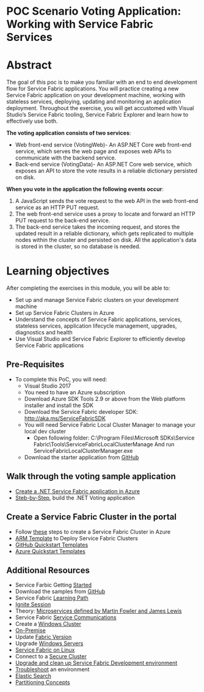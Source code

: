 # POC Scenario Voting Application: Working with Service Fabric Services  
# Abstract  
The goal of this poc is to make you familiar with an end to end development flow for Service Fabric applications. You will practice creating a new Service Fabric application on your development machine, working with stateless services, deploying, updating and monitoring an application deployment. Throughout the exercise, you will get accustomed with Visual Studio’s Service Fabric tooling, Service Fabric Explorer and learn how to effectively use both.

**The voting application consists of two services**:
* Web front-end service (VotingWeb)- An ASP.NET Core web front-end service, which serves the web page and exposes web APIs to communicate with the backend service.
* Back-end service (VotingData)- An ASP.NET Core web service, which exposes an API to store the vote results in a reliable dictionary persisted on disk.
 
**When you vote in the application the following events occur**:
1. A JavaScript sends the vote request to the web API in the web front-end service as an HTTP PUT request.
2. The web front-end service uses a proxy to locate and forward an HTTP PUT request to the back-end service.
3. The back-end service takes the incoming request, and stores the updated result in a reliable dictionary, which gets replicated to multiple nodes within the cluster and persisted on disk. All the application's data is stored in the cluster, so no database is needed.

# Learning objectives
After completing the exercises in this module, you will be able to:
* Set up and manage Service Fabric clusters on your development machine
* Set up Service Fabric Clusters in Azure
* Understand the concepts of Service Fabric applications, services, stateless services, application lifecycle management, upgrades, diagnostics and health
* Use Visual Studio and Service Fabric Explorer to efficiently develop Service Fabric applications

## Pre-Requisites
* To complete this PoC, you will need:
    * Visual Studio 2017
    * You need to have an Azure subscription
    * Download Azure SDK Tools 2.9 or above from the Web platform installer and install the SDK
    * Download the Service Fabric developer SDK: http://aka.ms/ServiceFabricSDK
     * You will need Service Fabric Local Cluster Manager to manage your local dev cluster
       * Open following folder:
         C:\Program Files\Microsoft SDKs\Service Fabric\Tools\ServiceFabricLocalClusterManage And run ServiceFabricLocalClusterManager.exe
    * Download the starter application from [GitHub](https://github.com/Azure-Samples/service-fabric-dotnet-quickstart)

## Walk through the voting sample application
 * [Create a .NET Service Fabric application in Azure](https://docs.microsoft.com/en-us/azure/service-fabric/service-fabric-quickstart-dotnet)
 * [Steb-by-Step](https://docs.microsoft.com/en-us/azure/service-fabric/service-fabric-tutorial-create-dotnet-app), build the .NET Voting application

## Create a Service Fabric Cluster in the portal

 * Follow [these](https://docs.microsoft.com/en-us/azure/service-fabric/service-fabric-cluster-creation-via-portal) steps to create a Service Fabric Cluster in Azure
 * [ARM Template](https://github.com/Azure/azure-quickstart-templates/tree/master/service-fabric-secure-cluster-5-node-1-nodetype) to Deploy Service Fabric Clusters 
 * [GitHub Quickstart Templates](https://github.com/Azure/azure-quickstart-templates)
 * [Azure Quickstart Templates](https://azure.microsoft.com/en-us/resources/templates/)

## Additional Resources
* Service Farbic Getting [Started](http://aka.ms/ServiceFabric)
* Download the samples from [GitHub](http://github.com/Azure/ServiceFabric-Samples)
* Service Fabric [Learning Path](https://azure.microsoft.com/en-us/documentation/learning-paths/service-fabric/)
* [Ignite Session](https://myignite.microsoft.com/videos/3168)
* Theory: [Microservices defined by Martin Fowler and James Lewis](http://martinfowler.com/microservices/)
* Service Fabric [Service Communications](https://docs.microsoft.com/en-us/azure/service-fabric/service-fabric-connect-and-communicate-with-services)
* Create a [Windows Cluster](https://azure.microsoft.com/en-us/documentation/articles/service-fabric-cluster-creation-for-windows-server/)
* [On-Premise](https://azure.microsoft.com/en-us/documentation/articles/service-fabric-cluster-creation-for-windows-server/#plan-and-prepare-your-cluster-deployment)
* Update [Fabric Version](https://azure.microsoft.com/en-us/documentation/articles/service-fabric-cluster-upgrade/#controlling-the-fabric-version-that-runs-on-your-cluster)
 * Upgrade [Windows Servers](https://azure.microsoft.com/en-us/documentation/articles/service-fabric-cluster-upgrade-windows-server/)
 * [Service Fabric on Linux](https://azure.microsoft.com/en-us/documentation/articles/service-fabric-linux-overview/)
 * Connect to a [Secure Cluster](https://docs.microsoft.com/en-us/azure/service-fabric/service-fabric-connect-to-secure-cluster)
 * [Upgrade and clean up Service Fabric Development environment](https://azure.microsoft.com/en-us/documentation/articles/service-fabric-update-your-development-environment/)
 * [Troubleshoot](https://azure.microsoft.com/en-us/documentation/articles/service-fabric-troubleshoot-local-cluster-setup/) an environment
 * [Elastic Search](https://azure.microsoft.com/en-us/documentation/articles/service-fabric-diagnostic-how-to-use-elasticsearch/)
 * [Partitioning Concepts](https://azure.microsoft.com/en-us/documentation/articles/service-fabric-concepts-partitioning/)
